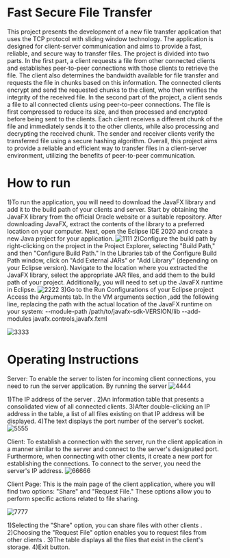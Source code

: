 # Fast Secure File Transfer
This project presents the development of a new file transfer application that uses the TCP protocol with sliding window technology. The application is designed for client-server communication and aims to provide a fast, reliable, and secure way to transfer files. The project is divided into two parts. In the first part, a client requests a file from other connected clients and establishes peer-to-peer connections with those clients to retrieve the file. The client also determines the bandwidth available for file transfer and requests the file in chunks based on this information. The connected clients encrypt and send the requested chunks to the client, who then verifies the integrity of the received file. In the second part of the project, a client sends a file to all connected clients using peer-to-peer connections. The file is first compressed to reduce its size, and then processed and encrypted before being sent to the clients. Each client receives a different chunk of the file and immediately sends it to the other clients, while also processing and decrypting the received chunk. The sender and receiver clients verify the transferred file using a secure hashing algorithm. Overall, this project aims to provide a reliable and efficient way to transfer files in a client-server environment, utilizing the benefits of peer-to-peer communication.

# How to run 
1)To run the application, you will need to download the JavaFX library and add it to the build path of your clients and server. Start by obtaining the JavaFX library from the official Oracle website or a suitable repository.
 After downloading JavaFX, extract the contents of the library to a preferred location on your computer. Next, open the Eclipse IDE 2020 and create a new Java project for your application.
 ![1111](https://github.com/BasharBashir/Fast-Secure-File-Transfer/assets/95254660/9f69e43f-f696-4a03-b22b-5f7a0db3995a)
2)Configure the build path by right-clicking on the project in the Project Explorer, selecting "Build Path," and then "Configure Build Path." In the Libraries tab of the Configure Build Path window, click on "Add External JARs" or "Add Library" (depending on your Eclipse version).
 Navigate to the location where you extracted the JavaFX library, select the appropriate JAR files, and add them to the build path of your project. Additionally, you will need to set up the JavaFX runtime in Eclipse.
![2222](https://github.com/BasharBashir/Fast-Secure-File-Transfer/assets/95254660/d45da3bf-76d8-44d3-b548-15c1f52f9ed8)
3)Go to the Run Configurations of your Eclipse project  Access the Arguments tab. In the VM arguments section ,add the following line, replacing the path with the actual location of the JavaFX runtime on your system:
                    --module-path /path/to/javafx-sdk-VERSION/lib --add-modules javafx.controls,javafx.fxml

![3333](https://github.com/BasharBashir/Fast-Secure-File-Transfer/assets/95254660/fcebde67-73c8-4b37-9619-6ac735a1e503)


# Operating Instructions 
Server:
To enable the server to listen for incoming client connections, you need to run the server application. By running the server
![4444](https://github.com/BasharBashir/Fast-Secure-File-Transfer/assets/95254660/a5b59b36-6f89-4ef9-822e-f2300328585c)

1)The IP address of the server .
2)An information table that presents a consolidated view of all connected clients.
3)After double-clicking an IP address in the table, a list of all files existing on that IP address will be displayed.
4)The text displays the port number of the server's socket.
![5555](https://github.com/BasharBashir/Fast-Secure-File-Transfer/assets/95254660/76bd25d8-5765-4615-967c-f88e728e9f70)

Client:
To establish a connection with the server, run the client application in a manner similar to the server and connect to the server's designated port. Furthermore, when connecting with other clients, it create a new port for establishing the connections.
To connect to the server, you need the server's IP address.
![66666](https://github.com/BasharBashir/Fast-Secure-File-Transfer/assets/95254660/1a984c71-b99b-4579-aeb3-3690dbe92adb)

Client Page: 
This is the main page of the client application, where you will find two options: "Share" and "Request File." These options allow you to perform specific actions related to file sharing.

![7777](https://github.com/BasharBashir/Fast-Secure-File-Transfer/assets/95254660/5acb8769-0c5d-45e2-80b1-2b09eae87bc6)

1)Selecting the "Share" option, you can share files with other clients .
2)Choosing the "Request File" option enables you to request files from other clients .
3)The table displays all the files that exist in the client's storage.
4)Exit button.


